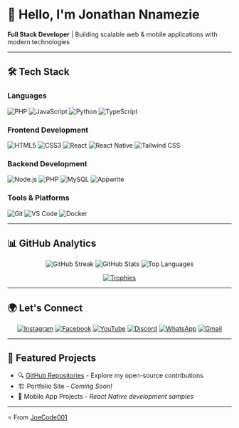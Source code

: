 # 👋 Hello, I'm Jonathan Nnamezie

**Full Stack Developer** | Building scalable web & mobile applications with modern technologies

---

## 🛠️ Tech Stack

### **Languages**
![PHP](https://img.shields.io/badge/PHP-777BB4?style=for-the-badge&logo=php&logoColor=white)
![JavaScript](https://img.shields.io/badge/JavaScript-F7DF1E?style=for-the-badge&logo=javascript&logoColor=black)
![Python](https://img.shields.io/badge/Python-3776AB?style=for-the-badge&logo=python&logoColor=white)
![TypeScript](https://img.shields.io/badge/TypeScript-3178C6?style=for-the-badge&logo=typescript&logoColor=white)

### **Frontend Development**
![HTML5](https://img.shields.io/badge/HTML5-E34F26?style=for-the-badge&logo=html5&logoColor=white)
![CSS3](https://img.shields.io/badge/CSS3-1572B6?style=for-the-badge&logo=css3&logoColor=white)
![React](https://img.shields.io/badge/React-20232A?style=for-the-badge&logo=react&logoColor=61DAFB)
![React Native](https://img.shields.io/badge/React_Native-20232A?style=for-the-badge&logo=react&logoColor=61DAFB)
![Tailwind CSS](https://img.shields.io/badge/Tailwind_CSS-38B2AC?style=for-the-badge&logo=tailwind-css&logoColor=white)

### **Backend Development**
![Node.js](https://img.shields.io/badge/Node.js-339933?style=for-the-badge&logo=nodedotjs&logoColor=white)
![PHP](https://img.shields.io/badge/PHP-777BB4?style=for-the-badge&logo=php&logoColor=white)
![MySQL](https://img.shields.io/badge/MySQL-4479A1?style=for-the-badge&logo=mysql&logoColor=white)
![Appwrite](https://img.shields.io/badge/Appwrite-F02E65?style=for-the-badge&logo=appwrite&logoColor=white)

### **Tools & Platforms**
![Git](https://img.shields.io/badge/Git-F05032?style=for-the-badge&logo=git&logoColor=white)
![VS Code](https://img.shields.io/badge/VS_Code-007ACC?style=for-the-badge&logo=visual-studio-code&logoColor=white)
![Docker](https://img.shields.io/badge/Docker-2496ED?style=for-the-badge&logo=docker&logoColor=white)

---

## 📊 GitHub Analytics

<div align="center">
  
![GitHub Streak](https://github-readme-streak-stats.herokuapp.com?user=JoeCode001&theme=react&hide_border=true&background=0D1117)
![GitHub Stats](https://github-readme-stats.vercel.app/api?username=JoeCode001&show_icons=true&theme=react&hide_border=true&bg_color=0D1117)
![Top Languages](https://github-readme-stats.vercel.app/api/top-langs/?username=JoeCode001&layout=compact&theme=react&hide_border=true&bg_color=0D1117)

[![Trophies](https://github-profile-trophy.vercel.app/?username=JoeCode001&theme=onedark&row=2&column=3)](https://github.com/JoeCode001)

</div>

---

## 🌍 Let's Connect

<div align="center">

[![Instagram](https://img.shields.io/badge/Instagram-%23E1306C.svg?style=for-the-badge&logo=Instagram&logoColor=white)](https://www.instagram.com/joecode001)
[![Facebook](https://img.shields.io/badge/Facebook-%231877F2.svg?style=for-the-badge&logo=Facebook&logoColor=white)](https://www.facebook.com/JoeCode001)
[![YouTube](https://img.shields.io/badge/YouTube-%23FF0000.svg?style=for-the-badge&logo=YouTube&logoColor=white)](https://youtube.com/@joecode001)
[![Discord](https://img.shields.io/badge/Discord-%237289DA.svg?style=for-the-badge&logo=discord&logoColor=white)](https://discord.com/invite/zwh3SVgk)
[![WhatsApp](https://img.shields.io/badge/WhatsApp-25D366?style=for-the-badge&logo=whatsapp&logoColor=white)](https://wa.me/message/3KQ22NAAHCSKE1)
[![Gmail](https://img.shields.io/badge/Gmail-D14836?style=for-the-badge&logo=gmail&logoColor=white)](mailto:jctech333@gmail.com)

</div>

---

## 🚀 Featured Projects

- 🔍 [GitHub Repositories](https://github.com/JoeCode001) - Explore my open-source contributions
- 🏗️ Portfolio Site - *Coming Soon!*
- 📱 Mobile App Projects - *React Native development samples*

---

⭐ From [JoeCode001](https://github.com/JoeCode001)
